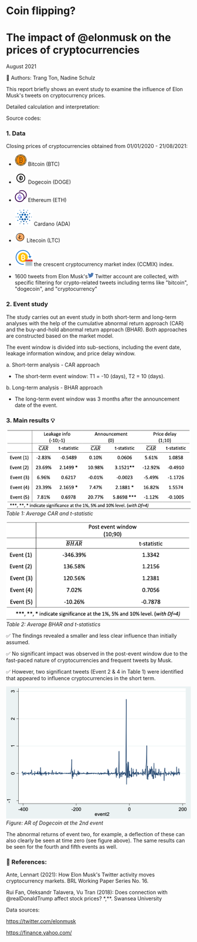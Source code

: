 # Coin flipping?
# The impact of @elonmusk on the prices of cryptocurrencies

August 2021

👭 Authors: Trang Ton, Nadine Schulz

This report briefly shows an event study to examine the influence of Elon Musk's tweets on cryptocurrency prices.

Detailed calculation and interpretation:

Source codes: 

### 1. Data 
Closing prices of cryptocurrencies obtained from 01/01/2020 - 21/08/2021:
* ![](assets/Bitcoin.png) Bitcoin (BTC)
* ![](assets/Dogecoin.png) Dogecoin (DOGE)
* ![](assets/ETHcoin.png) Ethereum (ETH)
* ![](assets/Cardano.png) Cardano (ADA)
* ![](assets/Litecoin.png) Litecoin (LTC)

* ![](assets/CCMIX.png) the crescent cryptocurrency market index (CCMIX) index. 

* 1600 tweets from Elon Musk's![](assets/Twitter1.png) Twitter account are collected, with specific filtering for crypto-related tweets including terms like "bitcoin", "dogecoin", and "cryptocurrency" 

### 2. Event study
The study carries out an event study in both short-term and long-term analyses with the help of the cumulative abnormal return approach (CAR) and the buy-and-hold abnormal return approach (BHAR). Both approaches are constructed based on the market model.

The event window is divided into sub-sections, including the event date, leakage information window, and price delay window.

a. Short-term analysis - CAR approach
* The short-term event window: T1 = -10 (days), T2 = 10 (days).

b. Long-term analysis - BHAR approach
* The long-term event window was 3 months after the announcement date of the event.

### 3. Main results 💡

![](assets/CAR.png)
*Table 1: Average CAR and t-statistic*

![](assets/BHAR.png)
*Table 2: Average BHAR and t-statistics*

✅ The findings revealed a smaller and less clear influence than initially assumed. 

✅ No significant impact was observed in the post-event window due to the fast-paced nature of cryptocurrencies and frequent tweets by Musk. 

✅ However, two significant tweets (Event 2 & 4 in Table 1) were identified that appeared to influence cryptocurrencies in the short term.

![](assets/Event2.png)
*Figure: AR of Dogecoin at the 2nd event*

The abnormal returns of event two, for example, a deflection of these can also clearly be seen at time zero (see figure above). The same results can be seen for the fourth and fifth events as well.

### 📖 References:
Ante, Lennart (2021): How Elon Musk's Twitter activity moves cryptocurrency markets. BRL Working Paper Series No. 16.

Rui Fan, Oleksandr Talavera, Vu Tran (2018): Does connection with @realDonaldTrump affect stock prices? *,**. Swansea University

Data sources:

https://twitter.com/elonmusk

https://finance.yahoo.com/

